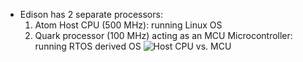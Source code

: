 - Edison has 2 separate processors:
	1. Atom Host CPU (500 MHz): running Linux OS
	2. Quark processor (100 MHz) acting as an MCU Microcontroller: running RTOS derived OS
![Host CPU vs. MCU](http://www.i-programmer.info/images/stories/News/2015/May/B/edisonmcu.jpg)